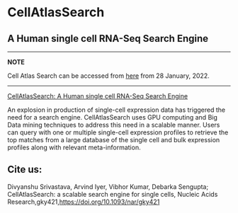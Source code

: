 # CellAtlasSearch
## A Human single cell RNA-Seq Search Engine


---
**NOTE**

Cell Atlas Search can be accessed from [here](http://cellatlassearch.iiitd.edu.in/cellatlassearch/index.php) from 28 January, 2022.

---

[CellAtlasSearch: A Human single cell RNA-Seq Search Engine](http://cellatlassearch.iiitd.edu.in/cellatlassearch/index.php)

An explosion in production of single-cell expression data has triggered the need for a search engine. CellAtlasSearch uses GPU computing and Big Data mining techniques to address this need in a scalable manner. Users can query with one or multiple single-cell expression profiles to retrieve the top matches from a large database of the single cell and bulk expression profiles along with relevant meta-information.



## Cite us:
Divyanshu Srivastava, Arvind Iyer, Vibhor Kumar, Debarka Sengupta; CellAtlasSearch: a scalable search engine for single cells, Nucleic Acids Research,gky421,https://doi.org/10.1093/nar/gky421
